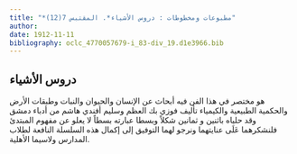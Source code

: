 ```yaml
---
title: "*مطبوعات ومخطوطات : دروس الأشياء*. المقتبس 7(12)"
author: 
date: 1912-11-11
bibliography: oclc_4770057679-i_83-div_19.d1e3966.bib
---
```




##  دروس الأشياء 


 هو مختصر في هذا الفن فيه أبحاث عن الإنسان والحيوان والنبات وطبقات الأرض والحكمية الطبيعية والكيمياء تأليف فوزي بك العظم وسليم أفندي هاشم من أدباء دمشق وقد حلياه باثنين و  ثمانين  شكلاً وبسطا عبارته بسطاً لا يعلو عن مفهوم المبتدئ فلنشكرهما عَلَى عنايتهما ونرجو لهما التوفيق إلى إكمال هذه السلسلة النافعة لطلاب المدارس ولاسيما الأهلية. 
